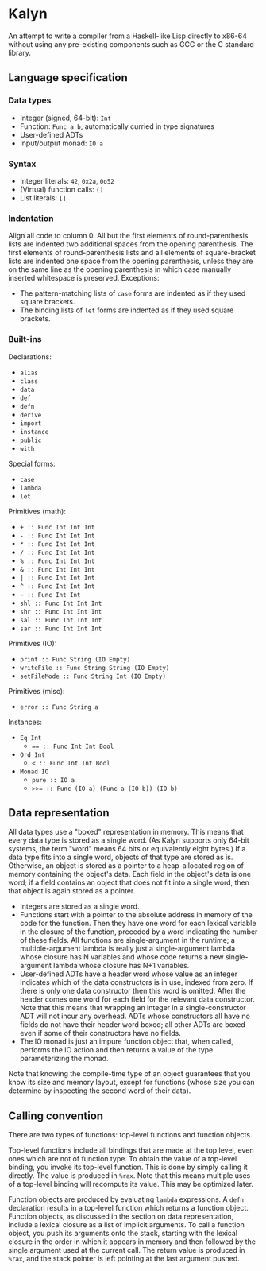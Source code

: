 # Kalyn

An attempt to write a compiler from a Haskell-like Lisp directly to
x86-64 without using any pre-existing components such as GCC or the C
standard library.

## Language specification
### Data types

* Integer (signed, 64-bit): `Int`
* Function: `Func a b`, automatically curried in type signatures
* User-defined ADTs
* Input/output monad: `IO a`

### Syntax

* Integer literals: `42`, `0x2a`, `0o52`
* (Virtual) function calls: `()`
* List literals: `[]`

### Indentation

Align all code to column 0. All but the first elements of
round-parenthesis lists are indented two additional spaces from the
opening parenthesis. The first elements of round-parenthesis lists and
all elements of square-bracket lists are indented one space from the
opening parenthesis, unless they are on the same line as the opening
parenthesis in which case manually inserted whitespace is preserved.
Exceptions:

* The pattern-matching lists of `case` forms are indented as if they
  used square brackets.
* The binding lists of `let` forms are indented as if they used square
  brackets.

### Built-ins

Declarations:

* `alias`
* `class`
* `data`
* `def`
* `defn`
* `derive`
* `import`
* `instance`
* `public`
* `with`

Special forms:

* `case`
* `lambda`
* `let`

Primitives (math):

* `+ :: Func Int Int Int`
* `- :: Func Int Int Int`
* `* :: Func Int Int Int`
* `/ :: Func Int Int Int`
* `% :: Func Int Int Int`
* `& :: Func Int Int Int`
* `| :: Func Int Int Int`
* `^ :: Func Int Int Int`
* `~ :: Func Int Int`
* `shl :: Func Int Int Int`
* `shr :: Func Int Int Int`
* `sal :: Func Int Int Int`
* `sar :: Func Int Int Int`

Primitives (IO):

* `print :: Func String (IO Empty)`
* `writeFile :: Func String String (IO Empty)`
* `setFileMode :: Func String Int (IO Empty)`

Primitives (misc):

* `error :: Func String a`

Instances:

* `Eq Int`
    * `== :: Func Int Int Bool`
* `Ord Int`
    * `< :: Func Int Int Bool`
* `Monad IO`
    * `pure :: IO a`
    * `>>= :: Func (IO a) (Func a (IO b)) (IO b)`

## Data representation

All data types use a "boxed" representation in memory. This means that
every data type is stored as a single word. (As Kalyn supports only
64-bit systems, the term "word" means 64 bits or equivalently eight
bytes.) If a data type fits into a single word, objects of that type
are stored as is. Otherwise, an object is stored as a pointer to a
heap-allocated region of memory containing the object's data. Each
field in the object's data is one word; if a field contains an object
that does not fit into a single word, then that object is again stored
as a pointer.

* Integers are stored as a single word.
* Functions start with a pointer to the absolute address in memory of
  the code for the function. Then they have one word for each lexical
  variable in the closure of the function, preceded by a word
  indicating the number of these fields. All functions are
  single-argument in the runtime; a multiple-argument lambda is really
  just a single-argument lambda whose closure has N variables and
  whose code returns a new single-argument lambda whose closure has
  N+1 variables.
* User-defined ADTs have a header word whose value as an integer
  indicates which of the data constructors is in use, indexed from
  zero. If there is only one data constructor then this word is
  omitted. After the header comes one word for each field for the
  relevant data constructor. Note that this means that wrapping an
  integer in a single-constructor ADT will not incur any overhead.
  ADTs whose constructors all have no fields do not have their header
  word boxed; all other ADTs are boxed even if some of their
  constructors have no fields.
* The IO monad is just an impure function object that, when called,
  performs the IO action and then returns a value of the type
  parameterizing the monad.

Note that knowing the compile-time type of an object guarantees that
you know its size and memory layout, except for functions (whose size
you can determine by inspecting the second word of their data).

## Calling convention

There are two types of functions: top-level functions and function
objects.

Top-level functions include all bindings that are made at the top
level, even ones which are not of function type. To obtain the value
of a top-level binding, you invoke its top-level function. This is
done by simply calling it directly. The value is produced in `%rax`.
Note that this means multiple uses of a top-level binding will
recompute its value. This may be optimized later.

Function objects are produced by evaluating `lambda` expressions. A
`defn` declaration results in a top-level function which returns a
function object. Function objects, as discussed in the section on data
representation, include a lexical closure as a list of implicit
arguments. To call a function object, you push its arguments onto the
stack, starting with the lexical closure in the order in which it
appears in memory and then followed by the single argument used at the
current call. The return value is produced in `%rax`, and the stack
pointer is left pointing at the last argument pushed.
